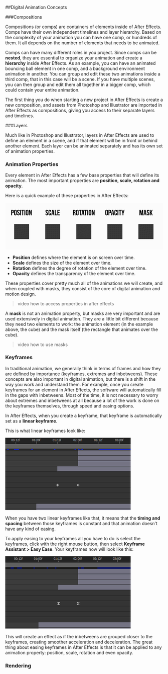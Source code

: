 ##Digital Animation Concepts

###Compositions

Compositions (or comps) are containers of elements inside of After Effects. Comps have their own independent timelines and layer hierarchy. Based on the complexity of your animation you can have one comp, or hundreds of them. It all depends on the number of elements that needs to be animated.

Comps can have many different roles in you project. Since comps can be **nested**, they are essential to organize your animation and create a **hierarchy** inside After Effects. As an example, you can have an animated bouncing ball element in one comp, and a background environment animation in another. You can group and edit these two animations inside a third comp, that in this case will be a scene. If you have multiple scenes, you can then group and edit them all together in a bigger comp, which could contain your entire animation.

The first thing you do when starting a new project in After Effects is create a new composition, and assets from Photoshop and Illustrator are imported in After Effects as compositions, giving you access to their separate layers and timelines.


###Layers

Much like in Photoshop and Illustrator, layers in After Effects are used to define an element in a scene, and if that element will be in front or behind another element. Each layer can be animated separately and has its own set of animation properties.


### Animation Properties

Every element in After Effects has a few base properties that will define its animation. The most important properties are **position, scale, rotation and opacity**.

Here is a quick example of these properties in After Effects:

![](/assets/unit2/anim_properties.gif)

- **Position** defines where the element is on screen over time.
- **Scale** defines the size of the element over time.
- **Rotation** defines the degree of rotation of the element over time.
- **Opacity** defines the transparency of the element over time.

These properties cover pretty much all of the animations we will create, and when coupled with masks, they consist of the core of digital animation and motion design.

> video how to access properties in after effects

A **mask** is not an animation property, but masks are very important and are used extensively in digital animation. They are a little bit different because they need two elements to work: the animation element (in the example above, the cube) and the mask itself (the rectangle that animates over the cube).

>video how to use masks

### Keyframes

In traditional animation, we generally think in terms of frames and how they are defined by importance (keyframes, extremes and inbetweens). These concepts are also important in digital animation, but there is a shift in the way you work and understand them. For example, once you create keyframes for an element in After Effects, the software will automatically fill in the gaps with inbetweens. Most of the time, it is not necessary to worry about extremes and inbetweens at all because a lot of the work is done on the keyframes themselves, through speed and easing options.

In After Effects, when you create a keyframe, that keyframe is automatically set as a **linear keyframe**.   

This is what linear keyframes look like:

![](/assets/unit2/linear_keys.jpg)

When you have two linear keyframes like that, it means that the **timing and spacing** between those keyframes is constant and that animation doesn’t have any kind of easing.

To apply easing to your keyframes all you have to do is select the keyframes, click with the right mouse button, then select **Keyframe Assistant > Easy Ease**. Your keyframes now will look like this:

![](/assets/unit2/ease_keys.jpg)

This will create an effect as if the inbetweens are grouped closer to the keyframes, creating smoother acceleration and deceleration. The great thing about easing keyframes in After Effects is that it can be applied to any animation property: position, scale, rotation and even opacity.

### Rendering
